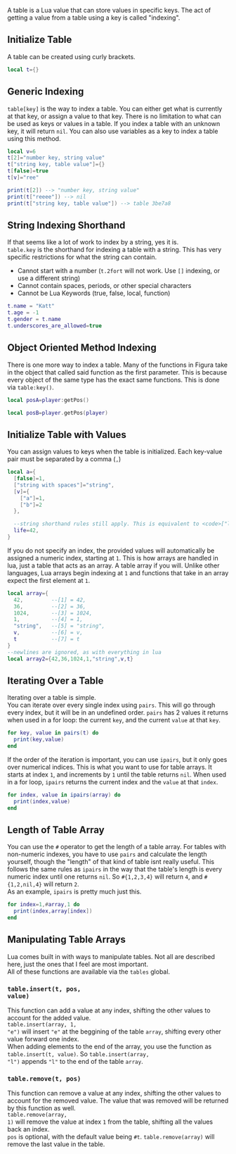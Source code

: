 A table is a Lua value that can store values in specific keys. The act of getting a value from a table using a key is called "indexing".

## Initialize Table
A table can be created using curly brackets.
```lua
local t={}
```

## Generic Indexing
<code>table[key]</code> is the way to index a table. You can either get what is currently at that key, or assign a value to that key. There is no limitation to what can be used as keys or values in a table. If you index a table with an unknown key, it will return <code>nil</code>. You can also use variables as a key to index a table using this method.
```lua
local v=6
t[2]="number key, string value"
t["string key, table value"]={}
t[false]=true
t[v]="ree"

print(t[2]) --> "number key, string value"
print(t["reeee"]) --> nil
print(t["string key, table value"]) --> table 3be7a8
```

## String Indexing Shorthand
If that seems like a lot of work to index by a string, yes it is.<br/>
<code>table.key</code> is the shorthand for indexing a table with a string. This has very specific restrictions for what the string can contain.
- Cannot start with a number (<code>t.2fort</code> will not work. Use <code>[]</code> indexing, or use a different string)
- Cannot contain spaces, periods, or other special characters
- Cannot be Lua Keywords (true, false, local, function)
```lua
t.name = "Katt"
t.age = -1
t.gender = t.name
t.underscores_are_allowed=true
```

## Object Oriented Method Indexing
There is one more way to index a table. Many of the functions in Figura take in the object that called said function as the first parameter. This is because every object of the same type has the exact same functions. This is done via <code>table:key()</code>.<br/>
```lua
local posA=player:getPos()

local posB=player.getPos(player)
```

## Initialize Table with Values
You can assign values to keys when the table is initialized. Each key-value pair must be separated by a comma (<code>,</code>)<br/>
```lua
local a={
  [false]=1,
  ["string with spaces"]="string",
  [v]={
    ["a"]=1,
    ["b"]=2
  },

  --string shorthand rules still apply. This is equivalent to <code>["life"]=42,</code>
  life=42,
}
```

If you do not specify an index, the provided values will automatically be assigned a numeric index, starting at <code>1</code>. This is how arrays are handled in lua, just a table that acts as an array. A table array if you will. Unlike other languages, Lua arrays begin indexing at <code>1</code> and functions that take in an array expect the first element at <code>1</code>.
```lua
local array={
  42,         --[1] = 42,
  36,         --[2] = 36,
  1024,       --[3] = 1024,
  1,          --[4] = 1,
  "string",   --[5] = "string",
  v,          --[6] = v,
  t           --[7] = t
}
--newlines are ignored, as with everything in lua
local array2={42,36,1024,1,"string",v,t}
```

## Iterating Over a Table
Iterating over a table is simple.<br/>
You can iterate over every single index using <code>pairs</code>. This will go through every index, but it will be in an undefined order. <code>pairs</code> has 2 values it returns when used in a for loop: the current <code>key</code>, and the current <code>value</code> at that <code>key</code>.<br/>
```lua
for key, value in pairs(t) do
  print(key,value)
end
```
If the order of the iteration is important, you can use <code>ipairs</code>, but it only goes over numerical indices. This is what you want to use for table arrays. It starts at index <code>1</code>, and increments by <code>1</code> until the table returns <code>nil</code>. When used in a for loop, <code>ipairs</code> returns the current index and the <code>value</code> at that <code>index</code>.<br/>
```lua
for index, value in ipairs(array) do
  print(index,value)
end
```
## Length of Table Array
You can use the <code>#</code> operator to get the length of a table array. For tables with non-numeric indexes, you have to use <code>pairs</code> and calculate the length yourself, though the "length" of that kind of table isnt really useful. This follows the same rules as <code>ipairs</code> in the way that the table's length is every numeric index until one returns <code>nil</code>. So <code>#{1,2,3,4}</code> will return <code>4</code>, and <code>#{1,2,nil,4}</code> will return <code>2</code>.<br/>
As an example, <code>ipairs</code> is pretty much just this.
```lua
for index=1,#array,1 do
  print(index,array[index])
end
```

## Manipulating Table Arrays
Lua comes built in with ways to manipulate tables. Not all are described here, just the ones that I feel are most important.<br/>
All of these functions are available via the <code>tables</code> global.

### <code>table.insert(t, pos, value)</code>
This function can add a value at any index, shifting the other values to account for the added value.<br/>
<code>table.insert(array, 1, "e")</code> will insert <code>"e"</code> at the beggining of the table <code>array</code>, shifting every other value forward one index.<br/>
When adding elements to the end of the array, you use the function as <code>table.insert(t, value)</code>. So <code>table.insert(array, "l")</code> appends <code>"l"</code> to the end of the table <code>array</code>.

### <code>table.remove(t, pos)</code>
This function can remove a value at any index, shifting the other values to account for the removed value. The value that was removed will be returned by this function as well.<br/>
<code>table.remove(array, 1)</code> will remove the value at index <code>1</code> from the table, shifting all the values back an index.<br/>
<code>pos</code> is optional, with the default value being <code>#t</code>. <code>table.remove(array)</code> will remove the last value in the table.